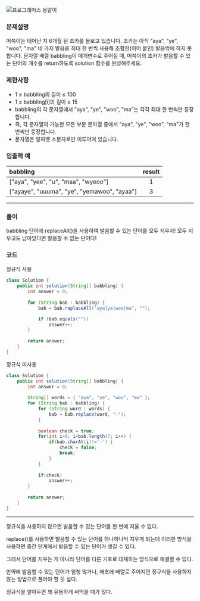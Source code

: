 ![프로그래머스 옹알이](https://school.programmers.co.kr/learn/courses/30/lessons/120956)

### 문제설명
머쓱이는 태어난 지 6개월 된 조카를 돌보고 있습니다. 조카는 아직 "aya", "ye", "woo", "ma" 네 가지 발음을 최대 한 번씩 사용해 조합한(이어 붙인) 발음밖에 하지 못합니다. 문자열 배열 babbling이 매개변수로 주어질 때, 머쓱이의 조카가 발음할 수 있는 단어의 개수를 return하도록 solution 함수를 완성해주세요.

### 제한사항
- 1 ≤ babbling의 길이 ≤ 100
- 1 ≤ babbling[i]의 길이 ≤ 15
- babbling의 각 문자열에서 "aya", "ye", "woo", "ma"는 각각 최대 한 번씩만 등장합니다.
- 즉, 각 문자열의 가능한 모든 부분 문자열 중에서 "aya", "ye", "woo", "ma"가 한 번씩만 등장합니다.
- 문자열은 알파벳 소문자로만 이루어져 있습니다.

### 입출력 예
| babbling | result |
| :- | :-: |
|["aya", "yee", "u", "maa", "wyeoo"]|1|
|["ayaye", "uuuma", "ye", "yemawoo", "ayaa"]|3|

---

### 풀이

babbling 단어에 replaceAll()을 사용하여 발음할 수 있는 단어를 모두 지우자!
모두 지우고도 남아있다면 발음할 수 없는 단어다!
 

### 코드
정규식 사용
```java
class Solution {
    public int solution(String[] babbling) {
        int answer = 0;
        
		for (String bab : babbling) {
			bab = bab.replaceAll("aya|ye|woo|ma", "");

			if (bab.equals(""))
				answer++;
		}
        
        return answer;
    }
}
```
정규식 미사용
```java
class Solution {
    public int solution(String[] babbling) {
        int answer = 0;
        
        String[] words = { "aya", "ye", "woo", "ma" };
		for (String bab : babbling) {
			for (String word : words) {
				bab = bab.replace(word, "-");
			}
			
			boolean check = true;
			for(int i=0; i<bab.length(); i++) {
				if(bab.charAt(i)!='-') {
					check = false;
					break;
				}
			}
			
			if(check)
				answer++;
		}
        
        return answer;
    }
}
```


---
정규식을 사용하지 않으면 
발음할 수 있는 단어를 한 번에 지울 수 없다.

replace()를 사용하면 발음할 수 있는 단어를 하나하나씩 지우게 되는데
이러한 방식을 사용하면 중간 단계에서 발음할 수 있는 단어가 생길 수 있다.

그래서 단어를 지우는 게 아니라
단어를 다른 기호로 대체하는 방식으로 해결할 수 있다.

만약에 발음할 수 있는 단어가 엄청 많거나, 애초에 배열로 주어지면
정규식을 사용하지 않는 방법으로 풀어야 할 듯 싶다.

정규식을 알아두면
꽤 유용하게 써먹을 때가 많다.
